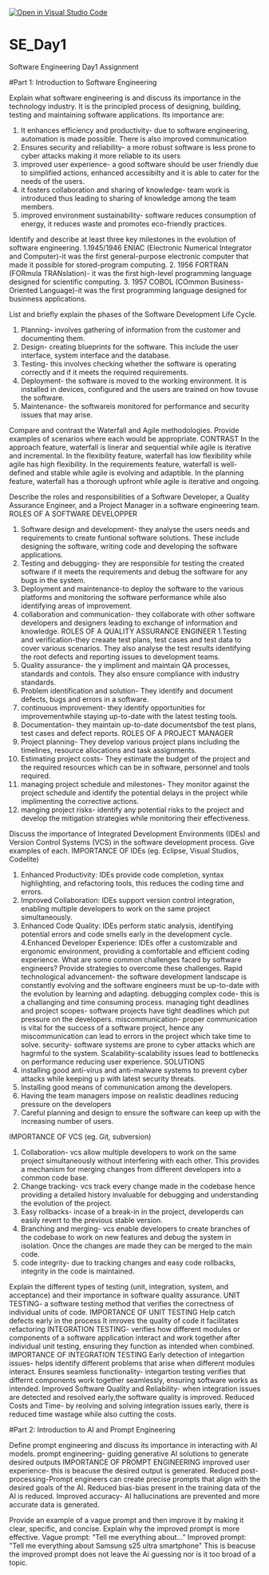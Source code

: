 [![Open in Visual Studio Code](https://classroom.github.com/assets/open-in-vscode-2e0aaae1b6195c2367325f4f02e2d04e9abb55f0b24a779b69b11b9e10269abc.svg)](https://classroom.github.com/online_ide?assignment_repo_id=18365161&assignment_repo_type=AssignmentRepo)
# SE_Day1
Software Engineering Day1 Assignment

#Part 1: Introduction to Software Engineering

Explain what software engineering is and discuss its importance in the technology industry.
It is the principled process of designing, building, testing and maintaining software applications.
Its importance are:
  1. It enhances efficiency and productivity- due to software engineering, automation is made possible. There is also  improved communication
  2. Ensures security and reliability- a more robust software is less prone to cyber attacks making it more reliable to its users
  3. improved user experience- a good software should be user friendly due to simplified actions, enhanced accessibilty and it is able to cater for the needs of the users.
  4. it fosters collaboration and sharing of knowledge- team work is introduced thus leading to sharing of knowledge among the team members.
  5. improved environment sustainability- software reduces consumption of energy, it reduces waste and promotes eco-friendly practices.


Identify and describe at least three key milestones in the evolution of software engineering.
  1.1945/1946 ENIAC (Electronic Numerical Integrator and Computer)-it was the first general-purpose electronic computer that made it possible for stored-program computing.
  2. 1956 FORTRAN (FORmula TRANslation)- it was the first high-level programming language designed for scientific computing.
  3. 1957 COBOL (COmmon Business-Oriented Language)-it was the first programming language designed for businness applications.
  


List and briefly explain the phases of the Software Development Life Cycle.
  1. Planning- involves gathering of information from the customer and documenting them.
  2. Design- creating blueprints for the software. This include the user interface, system interface and the database.
  3. Testing- this involves checking whether the software is operating correctly and if it meets the required requirements.
  4. Deployment- the software is moved to the working environment. It is installed in devices, configured and the users are trained on how tovuse the software.
  5. Maintenance- the softwareis monitored for performance and security issues that may arise.


Compare and contrast the Waterfall and Agile methodologies. Provide examples of scenarios where each would be appropriate.
CONTRAST
In the approach feature, waterfall is linerar and sequential while agile is iterative and incremental.
In the flexibility feature, waterfall has low flexibility while agile has high flexibility.
In the requirements feature, waterfall is well-defined and stable while agile is evolving and adaptible.
In the planning feature, waterfall has a thorough upfront while agile is iterative and ongoing.





Describe the roles and responsibilities of a Software Developer, a Quality Assurance Engineer, and a Project Manager in a software engineering team.
ROLES OF A SOFTWARE DEVELOPPER
  1. Software design and development- they analyse the users needs and requirements to create funtional software solutions. These include designing the software, writing code and developing the software applications.
  2. Testing and debugging- they are responsible for testing the created software if it meets the requirements and debug the software for any bugs in the system.
  3. Deployment and maintenance-to deploy the software to the various platforms and monitoring the software performance while also identifying areas of improvement.
  4. collaboration and communication- they collaborate with other software developers and designers leading to exchange of information and knowledge.
ROLES OF A QUALITY ASSURANCE ENGINEER
  1.Testing and verification-they creaate test plans, test cases and test data to cover various scenarios. They also analyse the test results identifying the root defects and reporting issues to development teams.
  2. Quality assurance- the y impliment and maintain QA processes, standards and contols. They also ensure compliance with industry standards.
  3. Problem identification and solution- They identify and document defects, bugs and errors in a software.
  4. continuous improvement- they identify opportunities for improvementwhile staying up-to-date with the latest testing tools.
  5. Documentation- they maintain up-to-date documentsbof the test plans, test cases and defect reports.
ROLES OF A PROJECT MANAGER
  1. Project planning- They develop various project plans including the timelines, resource allocations and task assignments.
  2. Estimating project costs- They estimate the budget of the project and the required resources which can be in software, personnel and tools required.
  3. managing project schedule and milestones- They monitor against the project schedule and identify the potential delays in the project while implimenting the corrective actions.
  4. manging project risks- identify any potential risks to the project and develop the mitigation strategies while monitoring their effectiveness.
     
  

Discuss the importance of Integrated Development Environments (IDEs) and Version Control Systems (VCS) in the software development process. Give examples of each.
IMPORTANCE OF IDEs (eg. Eclipse, Visual Studios, Codelite)
  1. Enhanced Productivity: IDEs provide code completion, syntax highlighting, and refactoring tools, this reduces the coding time and errors.
  2. Improved Collaboration: IDEs support version control integration, enabling multiple developers to work on the same project simultaneously.
  3. Enhanced Code Quality: IDEs perform static analysis, identifying potential errors and code smells early in the development cycle.
  4.Enhanced Developer Experience: IDEs offer a customizable and ergonomic environment, providing a comfortable and efficient coding experience.
What are some common challenges faced by software engineers? Provide strategies to overcome these challenges.
   Rapid technological advancement- the software development landscape is constantly evolving and the software engineers must be up-to-date with the evolution by learning and adapting.
  debugging complex code- this is a challanging and time consuming process.
  managing tight deadlines and project scopes- software projects have tight deadlines which put pressure on the developers.
  miscommunication- proper communication is vital for the success of a software project, hence any miscommunication can lead to errors in the project which take time to solve.
  security- software systems are prone to cyber attacks which are hagrmful to the system.
Scalability-scalability issues lead to bottlenecks on performance reducing user experience.
SOLUTIONS
  1. installing good anti-virus and anti-malware systems to prevent cyber attacks while keeping u p with latest security threats.
  2. Installing good means of communication among the developers.
  3. Having the team managers impose on realistic deadlines reducing pressure on the developers
  4. Careful planning and design to ensure the software can keep up with the increasing number of users.

IMPORTANCE OF VCS (eg. Git, subversion)
  1. Collaboration- vcs allow multiple developers to work on the same project simultaneously without interfering with each other. This provides a mechanism for merging changes from different developers into a common code base.
  2. Change tracking- vcs track every change made in the codebase hence providing a detailed history invaluable for debugging and understanding the evolution of the project.
  3. Easy rollbacks- incase of a break-in in the project, developerds can easily revert to the previous stable version.
  4. Branching and merging- vcs enable developers to create branches of the codebase to work on new features and debug the system in isolation. Once the changes are made they can be merged to the main code.
  5. code integrity- due to tracking changes and easy code rollbacks, integrity in the code is maintained.

Explain the different types of testing (unit, integration, system, and acceptance) and their importance in software quality assurance.
UNIT TESTING- a software testing method that verifies the correctness of individual units of code.
IMPORTANCE OF UNIT TESTING
  Help catch defects early in the process
  It imroves the quality of code
  it facilitates refactoring
INTEGRATION TESTING- verifies how different modules or components of a software application interact and work together after individual unit testing, ensuring they function as intended when combined.
IMPORTANCE OF INTEGRATION TESTING
  Early detection of integartion issues- helps identify different problems that arise when different modules interact.
  Ensures seamless functionality- integartion testing verifies that differnt components work together seamlessly, ensuring software works as intended.
  Improved Software Quality and Reliability- when integration issues are detected and resolved early,the software quality is improved.
  Reduced Costs and Time- by reolving and solving integration issues early, there is reduced time wastage while also cutting the costs.


#Part 2: Introduction to AI and Prompt Engineering


Define prompt engineering and discuss its importance in interacting with AI models.
prompt engineering- guiding generative AI solutions to generate desired outputs
IMPORTANCE OF PROMPT ENGINEERING
  improved user experience- this is beacuse the desired output is generated.
  Reduced post-processing-Prompt engineers can create precise prompts that align with the desired goals of the AI. 
  Reduced bias-bias present in the training data of the AI is reduced.
  Improved accuracy- AI hallucinations are prevented and more accurate data is generated.
  


Provide an example of a vague prompt and then improve it by making it clear, specific, and concise. Explain why the improved prompt is more effective.
Vague prompt: “Tell me everything about…”
Improved prompt: "Tell me everything about Samsung s25 ultra smartphone"
This is beacuse the improved prompt does not leave the Ai guessing nor is it too broad of a topic. 
